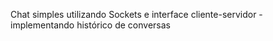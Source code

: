 
Chat simples utilizando Sockets e interface cliente-servidor - implementando histórico de conversas
